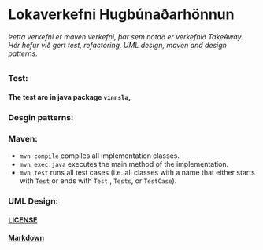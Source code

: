 # Lokaverkefni Hugbúnaðarhönnun

###### Þetta verkefni er maven verkefni, þar sem notað er verkefnið TakeAway. Hér hefur við gert test, refactoring, UML design, maven and design patterns. 
### Test:
#### The test are in java package `vinnsla`,


### Desgin patterns:


### Maven:
- `mvn compile` compiles all implementation classes.
- `mvn exec:java` executes the main method of the implementation.
- `mvn test` runs all test cases (i.e. all classes with a name that either starts with `Test` or ends with `Test`
  , `Tests`, or `TestCase`).


### UML Design:


#### [LICENSE](/Users/arnorgunnars/HÍ/hugbunadarhonnun/lokaverkefni-hugbunadar./LICENSE)
#### [Markdown](C:\Users\rober\HBV202G\lokaverkefni-hugbunadar\site\Markdown\Markdown.md)

